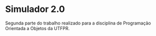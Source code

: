 # Simulador 2.0

Segunda parte do trabalho realizado para a disciplina de Programação Orientada a Objetos da UTFPR.
